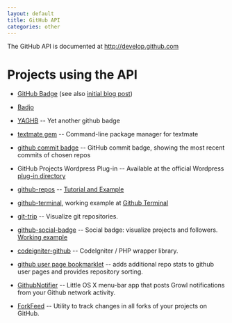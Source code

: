 ```yaml
---
layout: default
title: GitHub API
categories: other
---
```


The GitHub API is documented at <http://develop.github.com>

Projects using the API
======================

* [GitHub Badge](http://drnicjavascript.rubyforge.org/github_badge/)  (see also [initial blog post](http://drnicwilliams.com/2008/05/03/github-badge-for-your-blog/))

* [Badjo](http://github.com/zmack/badjo/tree/master)

* [YAGHB](http://github.com/schleyfox/yaghb/tree/master) -- Yet another github badge

* [textmate gem](http://github.com/wycats/textmate/) -- Command-line package manager for textmate

* [github commit badge](https://github.com/heipei/github-commit-badge/tree) -- GitHub commit badge, showing the most recent commits of chosen repos

* GitHub Projects Wordpress Plug-in -- Available at the official Wordpress [plug-in directory](http://wordpress.org/extend/plugins/github-projects/)

* [github-repos](http://github.com/johnbender/github-repos/tree/master) -- [Tutorial and Example](http://nickelcode.com/2008/11/27/github-repo-information-in-your-webpages/)

* [github-terminal](http://github.com/prtksxna/github-terminal/tree/master), working example at [Github Terminal](http://prtksxna.github.com/github-terminal/)

* [git-trip](http://github.com/Oshuma/git-trip/tree) -- Visualize git repositories.

* [github-social-badge](http://github.com/kentbrew/github-social-badge) -- Social badge: visualize projects and followers.  [Working example](http://kentbrew.github.com)

* [codeigniter-github](http://github.com/philsturgeon/codeigniter-github/tree/master) -- CodeIgniter / PHP wrapper library.

* [github user page bookmarklet](http://tagaholic.me/2009/04/06/github-bookmarklet-for-user-pages.html) -- adds additional repo stats to github user pages and provides repository sorting.

* [GithubNotifier](http://github.com/ctshryock/GithubNotifier) -- Little OS X menu-bar app that posts Growl notifications from your Github network activity.
* [ForkFeed](http://github.com/svetlyak40wt/forkfeed) -- Utility to track changes in all forks of your projects on GitHub.

